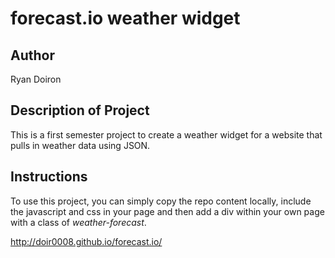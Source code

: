 # forecast.io weather widget

## Author

Ryan Doiron

## Description of Project

This is a first semester project to create a weather widget for a website that pulls in weather data using JSON.

## Instructions

To use this project, you can simply copy the repo content locally, include the javascript and css in your page and then add a div within your own page with a class of *weather-forecast*.

http://doir0008.github.io/forecast.io/
